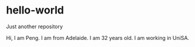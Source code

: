 # hello-world
Just another repository

Hi, I am Peng. I am from Adelaide. I am 32 years old. I am working in UniSA.
